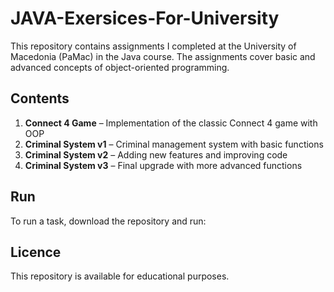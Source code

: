 # JAVA-Exersices-For-University 
This repository contains assignments I completed at the University of Macedonia (PaMac) in the Java course. The assignments cover basic and advanced concepts of object-oriented programming.


## Contents
1. **Connect 4 Game** – Implementation of the classic Connect 4 game with OOP
2. **Criminal System v1** – Criminal management system with basic functions
3. **Criminal System v2** – Adding new features and improving code
4. **Criminal System v3** – Final upgrade with more advanced functions

   
## Run
To run a task, download the repository and run:

## Licence
This repository is available for educational purposes.
